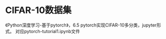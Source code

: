 # CIFAR-10数据集

《Python深度学习-基于pytorch》，6.5 pytorch实现CIFAR-10多分类，jupyter形式。
对应pytorch-tutorial1.ipynb文件